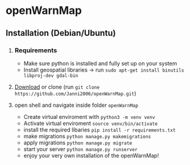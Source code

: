 # openWarnMap

## Installation (Debian/Ubuntu)

1. ### Requirements

   - Make sure python is installed and fully set up on your system
   - Install geospatial libraries -> run `sudo apt-get install binutils libproj-dev gdal-bin`

2. [Download](https://github.com/Janni2006/openWarnMap/archive/refs/heads/main.zip) or clone (run `git clone https://github.com/Janni2006/openWarnMap.git`)
3. open shell and navigate inside folder `openWarnMap`
   - Create virtual enviroment with `python3 -m venv venv`
   - Activate virtual enviroment `source venv/bin/activate`
   - install the required libaries `pip install -r requirements.txt`
   - make migrations `python manage.py makemigrations`
   - apply migrations `python manage.py migrate`
   - start your server `python manage.py runserver`
   - enjoy your very own installation of the openWarnMap!
